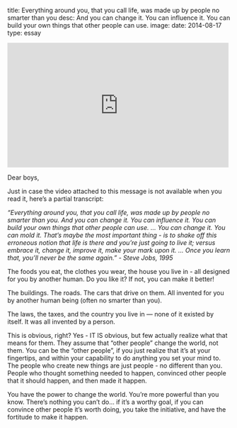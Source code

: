 title: Everything around you, that you call life, was made up by people no smarter than you
desc: And you can change it. You can influence it. You can build your own things that other people can use.
image: 
date: 2014-08-17
type: essay

<iframe allow="accelerometer; autoplay; clipboard-write; encrypted-media; gyroscope; picture-in-picture" allowfullscreen="" frameborder="0" height="281" id="youtube_iframe" src="https://www.youtube.com/embed/kYfNvmF0Bqw?feature=oembed&amp;enablejsapi=1&amp;origin=http://safe.txmblr.com&amp;wmode=opaque" width="500"></iframe>
<div class="caption"><p>Dear boys,</p>
<p>Just in case the video attached to this message is not available when you read it, here’s a partial transcript:</p>
<p><em>“Everything around you, that you call life, was made up by people no smarter than you. And you can change it. You can influence it. You can build your own things that other people can use. ... You can change it. You can mold it. That’s maybe the most important thing - is to shake off this erroneous notion that life is there and you’re just going to live it; versus embrace it, change it, improve it, make your mark upon it. ... Once you learn that, you’ll never be the same again.” - Steve Jobs, 1995</em></p>
<p>The foods you eat, the clothes you wear, the house you live in - all designed for you by another human. Do you like it? If not, you can make it better!</p>
<p>The buildings. The roads. The cars that drive on them. All invented for you by another human being (often no smarter than you).</p>
<p>The laws, the taxes, and the country you live in — none of it existed by itself. It was all invented by a person.</p>
<p>This is obvious, right? Yes - IT IS obvious, but few actually realize what that means for them. They assume that “other people” change the world, not them. You can be the “other people”, if you just realize that it’s at your fingertips, and within your capability to do anything you set your mind to. The people who create new things are just people - no different than you. People who thought something needed to happen, convinced other people that it should happen, and then made it happen.</p>
<p>You have the power to change the world. You’re more powerful than you know. There’s nothing you can’t do... if it’s a worthy goal, if you can convince other people it’s worth doing, you take the initiative, and have the fortitude to make it happen.</p> </div>

